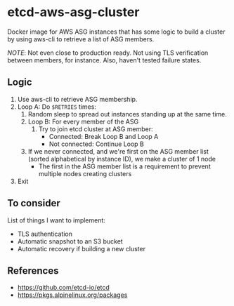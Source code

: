 # etcd-aws-asg-cluster

Docker image for AWS ASG instances that has some logic to build a cluster by using aws-cli to retrieve a list of ASG members.

*NOTE*: Not even close to production ready. Not using TLS verification between members, for instance. Also, haven't tested failure states.

## Logic

1. Use aws-cli to retrieve ASG membership.
2. Loop A: Do `$RETRIES` times:
    1. Random sleep to spread out instances standing up at the same time.
    2. Loop B: For every member of the ASG
        1. Try to join etcd cluster at ASG member:
            * Connected: Break Loop B and Loop A
            * Not connected: Continue Loop B
    3. If we never connected, and we're first on the ASG member list (sorted alphabetical by instance ID), we make a cluster of 1 node
        * The first in the ASG member list is a requirement to prevent multiple nodes creating clusters
3. Exit

## To consider
List of things I want to implement:

* TLS authentication
* Automatic snapshot to an S3 bucket
* Automatic recovery if building a new cluster

## References
* https://github.com/etcd-io/etcd
* https://pkgs.alpinelinux.org/packages
